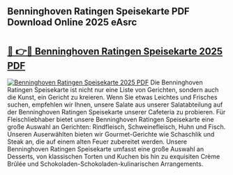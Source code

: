## Benninghoven Ratingen Speisekarte PDF Download Online 2025 eAsrc

# <h2><a href="http://gc65mr.nevu.top/?p=Benninghoven+Ratingen+Speisekarte">🔗 👉🔴 Benninghoven Ratingen Speisekarte 2025 PDF</a></h2>

[![Benninghoven Ratingen Speisekarte 2025 PDF](https://i.imgur.com/dBaPXMq.png)](http://gc65mr.nevu.top/?p=Benninghoven+Ratingen+Speisekarte)
Die Benninghoven Ratingen Speisekarte ist nicht nur eine Liste von Gerichten, sondern auch die Kunst, ein Gericht zu kreieren. Wenn Sie etwas Leichtes und Frisches suchen, empfehlen wir Ihnen, unsere Salate aus unserer Salatabteilung auf der Benninghoven Ratingen Speisekarte unserer Cafeteria zu probieren. Für Fleischliebhaber bietet unsere Benninghoven Ratingen Speisekarte eine große Auswahl an Gerichten: Rindfleisch, Schweinefleisch, Huhn und Fisch. Unseren Auserwählten bieten wir Gourmet-Gerichte wie Schaschlik und Steak an, die auf einem alten Feuer zubereitet werden. Unsere Benninghoven Ratingen Speisekarte umfasst eine große Auswahl an Desserts, von klassischen Torten und Kuchen bis hin zu exquisiten Crème Brûlée und Schokoladen-Schokoladen-kulinarischen Arrangements.
